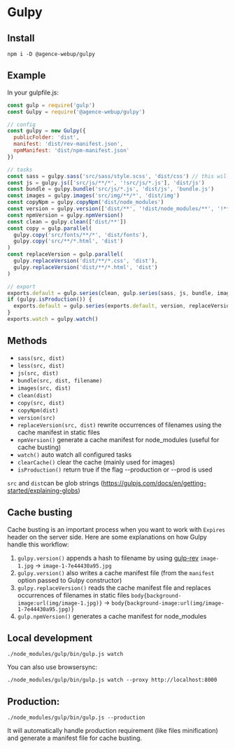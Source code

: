 # Gulpy

## Install

```shell
npm i -D @agence-webup/gulpy
```

## Example

In your gulpfile.js:

```js
const gulp = require('gulp')
const Gulpy = require('@agence-webup/gulpy')

// config
const gulpy = new Gulpy({
  publicFolder: 'dist',
  manifest: 'dist/rev-manifest.json',
  npmManifest: 'dist/npm-manifest.json'
})

// tasks
const sass = gulpy.sass('src/sass/style.scss', 'dist/css') // this will automatically watch all .scss files in src/sass/**/*
const js = gulpy.js(['src/js/**/*', '!src/js/*.js'], 'dist/js')
const bundle = gulpy.bundle('src/js/*.js', 'dist/js', 'bundle.js')
const images = gulpy.images('src/img/**/*', 'dist/img')
const copyNpm = gulpy.copyNpm('dist/node_modules')
const version = gulpy.version(['dist/**', '!dist/node_modules/**', '!**/*.html'])
const npmVersion = gulpy.npmVersion()
const clean = gulpy.clean(['dist/**'])
const copy = gulp.parallel(
  gulpy.copy('src/fonts/**/*', 'dist/fonts'),
  gulpy.copy('src/**/*.html', 'dist')
)
const replaceVersion = gulp.parallel(
  gulpy.replaceVersion('dist/**/*.css', 'dist'),
  gulpy.replaceVersion('dist/**/*.html', 'dist')
)

// export
exports.default = gulp.series(clean, gulp.series(sass, js, bundle, images, copy, copyNpm))
if (gulpy.isProduction()) {
  exports.default = gulp.series(exports.default, version, replaceVersion, npmVersion)
}
exports.watch = gulpy.watch()


```

## Methods

* `sass(src, dist)`
* `less(src, dist)`
* `js(src, dist)`
* `bundle(src, dist, filename)`
* `images(src, dist)`
* `clean(dist)`
* `copy(src, dist)`
* `copyNpm(dist)`
* `version(src)`
* `replaceVersion(src, dist)` rewrite occurrences of filenames using the cache manifest in static files
* `npmVersion()` generate a cache manifest for node_modules (useful for cache busting)
* `watch()` auto watch all configured tasks
* `clearCache()` clear the cache (mainly used for images)
* `isProduction()` return true if the flag --production or --prod is used

`src` and `dist`can be glob strings (https://gulpjs.com/docs/en/getting-started/explaining-globs)

## Cache busting

Cache busting is an important process when you want to work with `Expires` header on the server side. Here are some explanations on how Gulpy handle this workflow:

1. `gulpy.version()` appends a hash to filename by using [gulp-rev](https://github.com/sindresorhus/gulp-rev#readme) `image-1.jpg` → `image-1-7e44430a95.jpg`
2. `gulpy.version()` also writes a cache manifest file (from the `manifest` option passed to Gulpy constructor)
3. `gulpy.replaceVersion()` reads the cache manifest file and replaces occurrences of filenames in static files
`body{background-image:url(img/image-1.jpg)}` → `body{background-image:url(img/image-1-7e44430a95.jpg)}`
4. `gulp.npmVersion()` generates a cache manifest for node_modules

## Local development

```
./node_modules/gulp/bin/gulp.js watch
```

You can also use browsersync:

```
./node_modules/gulp/bin/gulp.js watch --proxy http://localhost:8000
```

## Production:

```
./node_modules/gulp/bin/gulp.js --production
```

It will automatically handle production requirement (like files minification) and generate a manifest file for cache busting.
